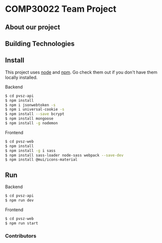 # COMP30022 Team Project

## About our project

## Building Technologies

## Install

This project uses [node](http://nodejs.org) and [npm](https://npmjs.com). Go check them out if you don't have them locally installed.

Backend

```sh
$ cd pvsz-api
$ npm install
$ npm i jsonwebtoken -s
$ npm i universal-cookie -s
$ npm install --save bcrypt
$ npm install mongoose
$ npm install -g nodemon

```

Frontend

```sh
$ cd pvsz-web
$ npm install
$ npm install -g i sass
$ npm install sass-loader node-sass webpack --save-dev
$ npm install @mui/icons-material
```

## Run

Backend

```sh
$ cd pvsz-api
$ npm run dev
```

Frontend

```sh
$ cd pvsz-web
$ npm run start
```

### Contributors
